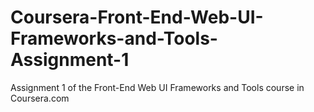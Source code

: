 # Coursera-Front-End-Web-UI-Frameworks-and-Tools-Assignment-1
Assignment 1 of the Front-End Web UI Frameworks and Tools course in Coursera.com

